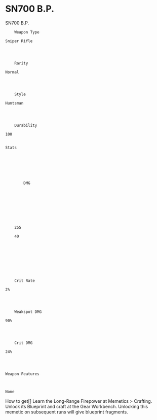 # SN700 B.P.

SN700 B.P.


	
		
		
	
	



	
		Weapon Type
	
	Sniper Rifle



	
		Rarity
	
	Normal



	
		Style
	
	Huntsman



	
		Durability
	
	100


	Stats

	
	
	
	
		
		
			DMG
		
			 
		
		
	
	
	
	
	
		255
	
		40
	
	
	





	
		Crit Rate
	
	2%



	
		Weakspot DMG
	
	90%



	
		Crit DMG
	
	24%




	Weapon Features


	
	None







How to get[]
Learn the Long-Range Firepower at Memetics &gt; Crafting.
Unlock its Blueprint and craft at the Gear Workbench.
Unlocking this memetic on subsequent runs will give blueprint fragments.
